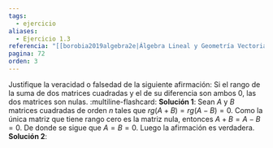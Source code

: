 ```yaml
---
tags:
  - ejercicio
aliases:
  - Ejercicio 1.3
referencia: "[[borobia2019algebra2e|Álgebra Lineal y Geometría Vectorial (2a ed)]]"
pagina: 72
orden: 3
---
```

Justifique la veracidad o falsedad de la siguiente afirmación: Si el rango de la suma de dos matrices cuadradas y el de su diferencia son ambos $0$, las dos matrices son nulas.
:multiline-flashcard:
**Solución 1**: Sean $A$ y $B$ matrices cuadradas de orden $n$ tales que $rg(A+B) = rg(A-B) = 0$. Como la única matriz que tiene rango cero es la matriz nula, entonces $A+B = A-B = 0$. De donde se sigue que $A=B=0$. Luego la afirmación es verdadera.
**Solución 2**:
